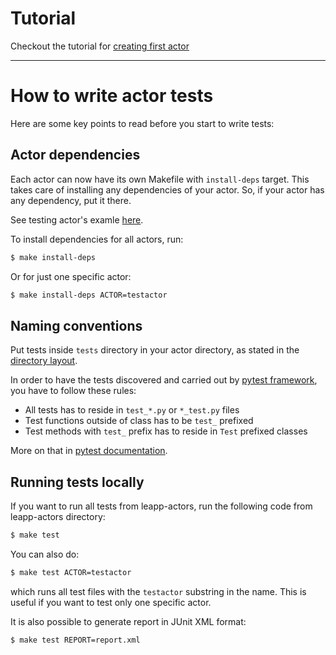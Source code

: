 # Tutorial
Checkout the tutorial for [creating first actor](https://leapp.readthedocs.io/en/latest/first-actor.html)

---

# How to write actor tests

Here are some key points to read before you start to write tests:

## Actor dependencies

Each actor can now have its own Makefile with `install-deps` target. This
takes care of installing any dependencies of your actor. So, if your actor has
any dependency, put it there.

See testing actor's examle [here](repos/common/actors/testactor/Makefile).

To install dependencies for all actors, run:

``` bash
$ make install-deps
```

Or for just one specific actor:

``` bash
$ make install-deps ACTOR=testactor
```

## Naming conventions

Put tests inside `tests` directory in your actor directory, as stated in the
[directory layout](https://leapp.readthedocs.io/en/latest/best-practises.html#repository-directory-layout).

In order to have the tests discovered and carried out by
[pytest framework](https://pytest.org), you have to follow these rules:
- All tests has to reside in `test_*.py` or `*_test.py` files
- Test functions outside of class has to be `test_` prefixed
- Test methods with `test_` prefix has to reside in `Test` prefixed classes

More on that in [pytest documentation](https://docs.pytest.org/en/latest/goodpractices.html#conventions-for-python-test-discovery).

## Running tests locally

If you want to run all tests from leapp-actors, run the following code from
leapp-actors directory:

``` bash
$ make test
```

You can also do:

``` bash
$ make test ACTOR=testactor
```

which runs all test files with the `testactor` substring in the name. This is
useful if you want to test only one specific actor.

It is also possible to generate report in JUnit XML format:

``` bash
$ make test REPORT=report.xml
```
